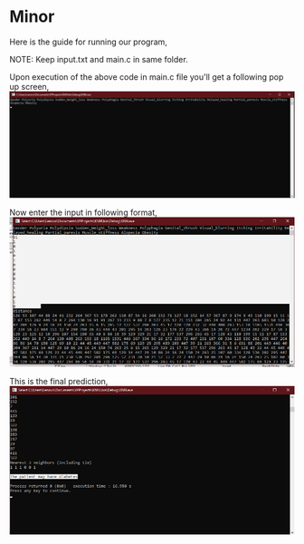 # Minor

Here is the guide for running our program,

NOTE:
Keep input.txt and main.c in same folder.

Upon execution of the above code in main.c file you'll get a following pop up screen,
![alt text](https://github.com/zeph1yr/Minor/blob/main/Screenshot%20(54).png)

Now enter the input in following format,
![alt text](https://github.com/zeph1yr/Minor/blob/main/Screenshot%20(56).png)

This is the final prediction,
![alt text](https://github.com/zeph1yr/Minor/blob/main/Screenshot%20(58).png)

